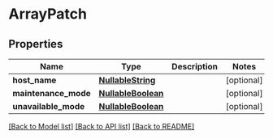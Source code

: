 # ArrayPatch

## Properties
Name | Type | Description | Notes
------------ | ------------- | ------------- | -------------
**host_name** | [**NullableString**](NullableString.md) |  | [optional] 
**maintenance_mode** | [**NullableBoolean**](NullableBoolean.md) |  | [optional] 
**unavailable_mode** | [**NullableBoolean**](NullableBoolean.md) |  | [optional] 

[[Back to Model list]](../README.md#documentation-for-models) [[Back to API list]](../README.md#documentation-for-api-endpoints) [[Back to README]](../README.md)

